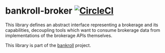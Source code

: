 # bankroll-broker [![CircleCI](https://circleci.com/gh/bankroll-py/bankroll-broker.svg?style=svg&circle-token=e6296f2cf190b21eb0362b41cde7797aa583eb47)](https://circleci.com/gh/bankroll-py/bankroll-broker)

This library defines an abstract interface representing a brokerage and its capabilities, decoupling tools which want to consume brokerage data from implementations of the brokerage APIs themselves.

This library is part of the [bankroll](https://github.com/bankroll-py) project.
